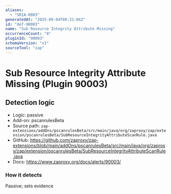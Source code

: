 ```yaml
---
aliases:
  - "SRIA-0003"
generatedAt: "2025-09-04T00:31:04Z"
id: "def-90003"
name: "Sub Resource Integrity Attribute Missing"
occurrenceCount: "0"
pluginId: "90003"
schemaVersion: "v1"
sourceTool: "zap"
---
```


# Sub Resource Integrity Attribute Missing (Plugin 90003)

## Detection logic

- Logic: passive
- Add-on: pscanrulesBeta
- Source path: `zap-extensions/addOns/pscanrulesBeta/src/main/java/org/zaproxy/zap/extension/pscanrulesBeta/SubResourceIntegrityAttributeScanRule.java`
- GitHub: https://github.com/zaproxy/zap-extensions/blob/main/addOns/pscanrulesBeta/src/main/java/org/zaproxy/zap/extension/pscanrulesBeta/SubResourceIntegrityAttributeScanRule.java
- Docs: https://www.zaproxy.org/docs/alerts/90003/

### How it detects

Passive; sets evidence

